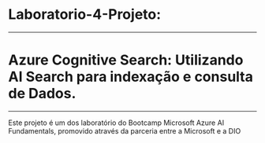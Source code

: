 # Laboratorio-4-Projeto:
***
# Azure Cognitive Search: Utilizando AI Search para indexação e consulta de Dados.
***
Este projeto é um dos laboratório do Bootcamp Microsoft Azure AI Fundamentals, promovido através da parceria entre a Microsoft e a DIO
